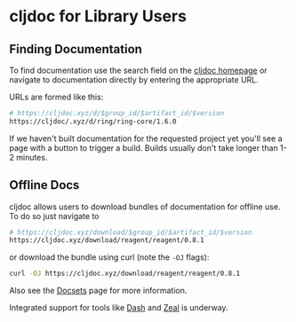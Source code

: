 # cljdoc for Library Users

## Finding Documentation

To find documentation use the search field on the [cljdoc homepage](https://cljdoc.xyz)
or navigate to documentation directly by entering the appropriate URL.

URLs are formed like this:

```sh
# https://cljdoc.xyz/d/$group_id/$artifact_id/$version
https://cljdoc/.xyz/d/ring/ring-core/1.6.0
```

If we haven't built documentation for the requested project yet you'll
see a page with a button to trigger a build. Builds usually don't take
longer than 1-2 minutes.

## Offline Docs

cljdoc allows users to download bundles of documentation for offline use. To do so just navigate to

```sh
# https://cljdoc.xyz/download/$group_id/$artifact_id/$version
https://cljdoc.xyz/download/reagent/reagent/0.8.1
```

or download the bundle using curl (note the `-OJ` flags):

```sh
curl -OJ https://cljdoc.xyz/download/reagent/reagent/0.8.1
```

Also see the [Docsets](/doc/docsets.md) page for more information.

Integrated support for tools like [Dash](https://kapeli.com/dash) and
[Zeal](https://zealdocs.org/) is underway.
